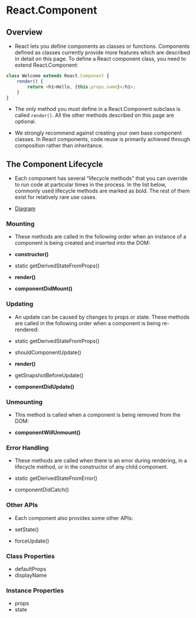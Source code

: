 # React.Component

## Overview

* React lets you define components as classes or functions. Components defined as classes currently provide more features which are described in detail on this page. To define a React component class, you need to extend React.Component:

```ts
class Welcome extends React.Component {
    render() {
        return <h1>Hello, {this.props.name}</h1>;
    }
}
```

* The only method you must define in a React.Component subclass is called `render()`. All the other methods described on this page are optional.

* We strongly recommend against creating your own base component classes. In React components, code reuse is primarily achieved through composition rather than inheritance.

## The Component Lifecycle

* Each component has several “lifecycle methods” that you can override to run code at particular times in the process. In the list below, commonly used lifecycle methods are marked as bold. The rest of them exist for relatively rare use cases.

* [Diagram](https://projects.wojtekmaj.pl/react-lifecycle-methods-diagram/)

### Mounting

* These methods are called in the following order when an instance of a component is being created and inserted into the DOM:

* **constructor()**
* static getDerivedStateFromProps()
* **render()**
* **componentDidMount()**

### Updating

* An update can be caused by changes to props or state. These methods are called in the following order when a component is being re-rendered:


* static getDerivedStateFromProps()
* shouldComponentUpdate()
* **render()**
* getSnapshotBeforeUpdate()
* **componentDidUpdate()**

### Unmounting

* This method is called when a component is being removed from the DOM:

* **componentWillUnmount()**

### Error Handling

* These methods are called when there is an error during rendering, in a lifecycle method, or in the constructor of any child component.

* static getDerivedStateFromError()
* componentDidCatch()

### Other APIs

* Each component also provides some other APIs:

* setState()
* forceUpdate()

### Class Properties
* defaultProps
* displayName

### Instance Properties
* props
* state